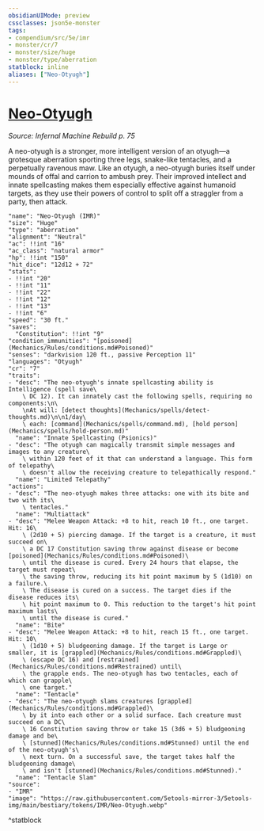 ```yaml
---
obsidianUIMode: preview
cssclasses: json5e-monster
tags:
- compendium/src/5e/imr
- monster/cr/7
- monster/size/huge
- monster/type/aberration
statblock: inline
aliases: ["Neo-Otyugh"]
---
```

# [Neo-Otyugh](Mechanics\bestiary\aberration/neo-otyugh-imr.md)
*Source: Infernal Machine Rebuild p. 75*  

A neo-otyugh is a stronger, more intelligent version of an otyugh—a grotesque aberration sporting three legs, snake-like tentacles, and a perpetually ravenous maw. Like an otyugh, a neo-otyugh buries itself under mounds of offal and carrion to ambush prey. Their improved intellect and innate spellcasting makes them especially effective against humanoid targets, as they use their powers of control to split off a straggler from a party, then attack.

```statblock
"name": "Neo-Otyugh (IMR)"
"size": "Huge"
"type": "aberration"
"alignment": "Neutral"
"ac": !!int "16"
"ac_class": "natural armor"
"hp": !!int "150"
"hit_dice": "12d12 + 72"
"stats":
- !!int "20"
- !!int "11"
- !!int "22"
- !!int "12"
- !!int "13"
- !!int "6"
"speed": "30 ft."
"saves":
  "Constitution": !!int "9"
"condition_immunities": "[poisoned](Mechanics/Rules/conditions.md#Poisoned)"
"senses": "darkvision 120 ft., passive Perception 11"
"languages": "Otyugh"
"cr": "7"
"traits":
- "desc": "The neo-otyugh's innate spellcasting ability is Intelligence (spell save\
    \ DC 12). It can innately cast the following spells, requiring no components:\n\
    \nAt will: [detect thoughts](Mechanics/spells/detect-thoughts.md)\n\n1/day\
    \ each: [command](Mechanics/spells/command.md), [hold person](Mechanics/spells/hold-person.md)"
  "name": "Innate Spellcasting (Psionics)"
- "desc": "The otyugh can magically transmit simple messages and images to any creature\
    \ within 120 feet of it that can understand a language. This form of telepathy\
    \ doesn't allow the receiving creature to telepathically respond."
  "name": "Limited Telepathy"
"actions":
- "desc": "The neo-otyugh makes three attacks: one with its bite and two with its\
    \ tentacles."
  "name": "Multiattack"
- "desc": "Melee Weapon Attack: +8 to hit, reach 10 ft., one target. Hit: 16\
    \ (2d10 + 5) piercing damage. If the target is a creature, it must succeed on\
    \ a DC 17 Constitution saving throw against disease or become [poisoned](Mechanics/Rules/conditions.md#Poisoned)\
    \ until the disease is cured. Every 24 hours that elapse, the target must repeat\
    \ the saving throw, reducing its hit point maximum by 5 (1d10) on a failure.\
    \ The disease is cured on a success. The target dies if the disease reduces its\
    \ hit point maximum to 0. This reduction to the target's hit point maximum lasts\
    \ until the disease is cured."
  "name": "Bite"
- "desc": "Melee Weapon Attack: +8 to hit, reach 15 ft., one target. Hit: 10\
    \ (1d10 + 5) bludgeoning damage. If the target is Large or smaller, it is [grappled](Mechanics/Rules/conditions.md#Grappled)\
    \ (escape DC 16) and [restrained](Mechanics/Rules/conditions.md#Restrained) until\
    \ the grapple ends. The neo-otyugh has two tentacles, each of which can grapple\
    \ one target."
  "name": "Tentacle"
- "desc": "The neo-otyugh slams creatures [grappled](Mechanics/Rules/conditions.md#Grappled)\
    \ by it into each other or a solid surface. Each creature must succeed on a DC\
    \ 16 Constitution saving throw or take 15 (3d6 + 5) bludgeoning damage and be\
    \ [stunned](Mechanics/Rules/conditions.md#Stunned) until the end of the neo-otyugh's\
    \ next turn. On a successful save, the target takes half the bludgeoning damage\
    \ and isn't [stunned](Mechanics/Rules/conditions.md#Stunned)."
  "name": "Tentacle Slam"
"source":
- "IMR"
"image": "https://raw.githubusercontent.com/5etools-mirror-3/5etools-img/main/bestiary/tokens/IMR/Neo-Otyugh.webp"
```
^statblock